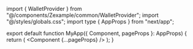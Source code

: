 import { WalletProvider } from "@/components/Zexample/common/WalletProvider";
import "@/styles/globals.css";
import type { AppProps } from "next/app";

export default function MyApp({ Component, pageProps }: AppProps) {
  return (
    <WalletProvider>
      <Component {...pageProps} />
    </WalletProvider>
  );
}
